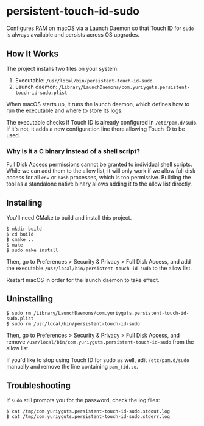 # persistent-touch-id-sudo

Configures PAM on macOS via a Launch Daemon so that Touch ID for `sudo` is always available
and persists across OS upgrades.

## How It Works

The project installs two files on your system:

1. Executable: `/usr/local/bin/persistent-touch-id-sudo`
2. Launch daemon: `/Library/LaunchDaemons/com.yuriyguts.persistent-touch-id-sudo.plist`

When macOS starts up, it runs the launch daemon, which defines how to run the executable
and where to store its logs.

The executable checks if Touch ID is already configured in `/etc/pam.d/sudo`.
If it's not, it adds a new configuration line there allowing Touch ID to be used.

### Why is it a C binary instead of a shell script?

Full Disk Access permissions cannot be granted to individual shell scripts. While we can
add them to the allow list, it will only work if we allow full disk access for all
`env` or `bash` processes, which is too permissive. Building the tool as a standalone
native binary allows adding it to the allow list directly.

## Installing

You'll need CMake to build and install this project.

```shell
$ mkdir build
$ cd build
$ cmake ..
$ make
$ sudo make install
```

Then, go to Preferences > Security & Privacy > Full Disk Access, and add
the executable `/usr/local/bin/persistent-touch-id-sudo` to the allow list.

Restart macOS in order for the launch daemon to take effect.

## Uninstalling

```shell
$ sudo rm /Library/LaunchDaemons/com.yuriyguts.persistent-touch-id-sudo.plist
$ sudo rm /usr/local/bin/persistent-touch-id-sudo
```

Then, go to Preferences > Security & Privacy > Full Disk Access, and remove
`/usr/local/bin/com.yuriyguts.persistent-touch-id-sudo` from the allow list.

If you'd like to stop using Touch ID for sudo as well, edit `/etc/pam.d/sudo` manually
and remove the line containing `pam_tid.so`.

## Troubleshooting

If `sudo` still prompts you for the password, check the log files:
```shell
$ cat /tmp/com.yuriyguts.persistent-touch-id-sudo.stdout.log
$ cat /tmp/com.yuriyguts.persistent-touch-id-sudo.stderr.log
```
